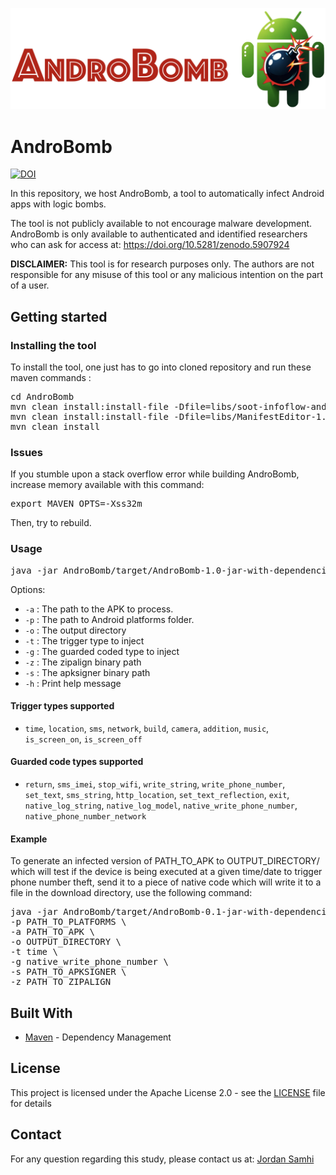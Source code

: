 <p align="center">
  <img src="https://github.com/JordanSamhi/AndroBomb/blob/master/images/androbomb_logo.png" width="1200px" alt="AndroBomb">
</p>

# AndroBomb

[![DOI](https://zenodo.org/badge/DOI/10.5281/zenodo.5907924.svg)](https://doi.org/10.5281/zenodo.5907924)

In this repository, we host AndroBomb, a tool to automatically infect Android apps with logic bombs.

The tool is not publicly available to not encourage malware development.
AndroBomb is only available to authenticated and identified researchers who can ask for access at: https://doi.org/10.5281/zenodo.5907924

**DISCLAIMER:** This tool is for research purposes only. The authors are not responsible for any misuse of this tool or any malicious intention on the part of a user.

## Getting started

### Installing the tool

To install the tool, one just has to go into cloned repository and run these maven commands :

<pre>
cd AndroBomb
mvn clean install:install-file -Dfile=libs/soot-infoflow-android-2.9.0.jar -DgroupId=de.tud.sse -DartifactId=soot-infoflow-android -Dversion=2.9.0 -Dpackaging=jar
mvn clean install:install-file -Dfile=libs/ManifestEditor-1.0.2.jar -DgroupId=com.wind.meditor -DartifactId=manifesteditor -Dversion=1.0.2 -Dpackaging=jar
mvn clean install
</pre>

### Issues

If you stumble upon a stack overflow error while building AndroBomb, increase memory available with this command:

<pre>
export MAVEN_OPTS=-Xss32m
</pre>

Then, try to rebuild.

### Usage

<pre>
java -jar AndroBomb/target/AndroBomb-1.0-jar-with-dependencies.jar <i>options</i>
</pre>

Options:

* ```-a``` : The path to the APK to process.
* ```-p``` : The path to Android platforms folder.
* ```-o``` : The output directory
* ```-t``` : The trigger type to inject
* ```-g``` : The guarded coded type to inject
* ```-z``` : The zipalign binary path
* ```-s``` : The apksigner binary path
* ```-h``` : Print help message

#### Trigger types supported

* ```time```, ```location```, ```sms```, ```network```, ```build```, ```camera```, ```addition```, ```music```, ```is_screen_on```, ```is_screen_off```

#### Guarded code types supported

* ```return```, ```sms_imei```, ```stop_wifi```, ```write_string```, ```write_phone_number```, ```set_text```, ```sms_string```, ```http_location```, ```set_text_reflection```, ```exit```, ```native_log_string```, ```native_log_model```, ```native_write_phone_number```, ```native_phone_number_network```

#### Example

To generate an infected version of PATH_TO_APK to OUTPUT_DIRECTORY/ which will test if the device is being executed at a given time/date to trigger phone number theft, send it to a piece of native code which will write it to a file in the download directory, use the following command:

<pre>
java -jar AndroBomb/target/AndroBomb-0.1-jar-with-dependencies.jar \
-p PATH_TO_PLATFORMS \
-a PATH_TO_APK \
-o OUTPUT_DIRECTORY \
-t time \
-g native_write_phone_number \
-s PATH_TO_APKSIGNER \
-z PATH_TO_ZIPALIGN
</pre>

## Built With

* [Maven](https://maven.apache.org/) - Dependency Management

## License

This project is licensed under the Apache License 2.0 - see the [LICENSE](LICENSE) file for details

## Contact

For any question regarding this study, please contact us at:
[Jordan Samhi](mailto:jordan.samhi@uni.lu)
